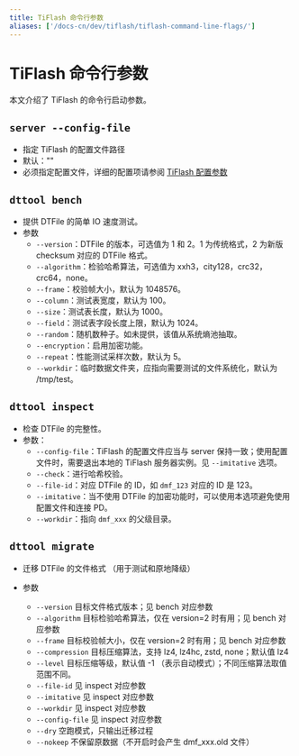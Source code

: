 ```yaml
---
title: TiFlash 命令行参数
aliases: ['/docs-cn/dev/tiflash/tiflash-command-line-flags/']
---
```


# TiFlash 命令行参数

本文介绍了 TiFlash 的命令行启动参数。

## `server --config-file`

+ 指定 TiFlash 的配置文件路径
+ 默认：""
+ 必须指定配置文件，详细的配置项请参阅 [TiFlash 配置参数](/tiflash/tiflash-configuration.md)

## `dttool bench`

- 提供 DTFile 的简单 IO 速度测试。
- 参数
    - `--version`：DTFile 的版本，可选值为 1 和 2。1 为传统格式，2 为新版 checksum 对应的 DTFile 格式。
    - `--algorithm`：检验哈希算法，可选值为 xxh3，city128，crc32，crc64，none。
    - `--frame`：校验帧大小，默认为 1048576。
    - `--column`：测试表宽度，默认为 100。
    - `--size`：测试表长度，默认为 1000。
    - `--field`：测试表字段长度上限，默认为 1024。
    - `--random`：随机数种子。如未提供，该值从系统熵池抽取。
    - `--encryption`：启用加密功能。
    - `--repeat`：性能测试采样次数，默认为 5。
    - `--workdir`：临时数据文件夹，应指向需要测试的文件系统化，默认为 /tmp/test。

## `dttool inspect`

- 检查 DTFile 的完整性。
- 参数：
    - `--config-file`：TiFlash 的配置文件应当与 server 保持一致；使用配置文件时，需要退出本地的 TiFlash 服务器实例。见 `--imitative` 选项。
    - `--check`：进行哈希校验。
    - `--file-id`：对应 DTFile 的 ID，如 `dmf_123` 对应的 ID 是 123。
    - `--imitative`：当不使用 DTFile 的加密功能时，可以使用本选项避免使用配置文件和连接 PD。
    - `--workdir`：指向 `dmf_xxx` 的父级目录。

## `dttool migrate`

- 迁移 DTFile 的文件格式 （用于测试和原地降级）

- 参数
    - `--version` 目标文件格式版本；见 bench 对应参数
    - `--algorithm` 目标检验哈希算法，仅在 version=2 时有用；见 bench 对应参数
    - `--frame` 目标校验帧大小，仅在 version=2 时有用；见 bench 对应参数
    - `--compression` 目标压缩算法，支持 lz4, lz4hc, zstd, none；默认值 lz4
    - `--level` 目标压缩等级，默认值 -1 （表示自动模式）；不同压缩算法取值范围不同。
    - `--file-id` 见 inspect 对应参数
    - `--imitative` 见 inspect 对应参数
    - `--workdir` 见 inspect 对应参数
    - `--config-file` 见 inspect 对应参数
    - `--dry` 空跑模式，只输出迁移过程
    - `--nokeep` 不保留原数据（不开启时会产生 dmf_xxx.old 文件）
